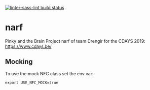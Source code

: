 [![linter-sass-lint build status](https://img.shields.io/docker/cloud/build/drengir/narf.svg)](https://hub.docker.com/r/drengir/narf/)

# narf
Pinky and the Brain 
Project narf of team Drengir for the CDAYS 2019: <https://www.cdays.be/>

## Mocking

To use the mock NFC class set the env var:

```
export USE_NFC_MOCK=true
```
